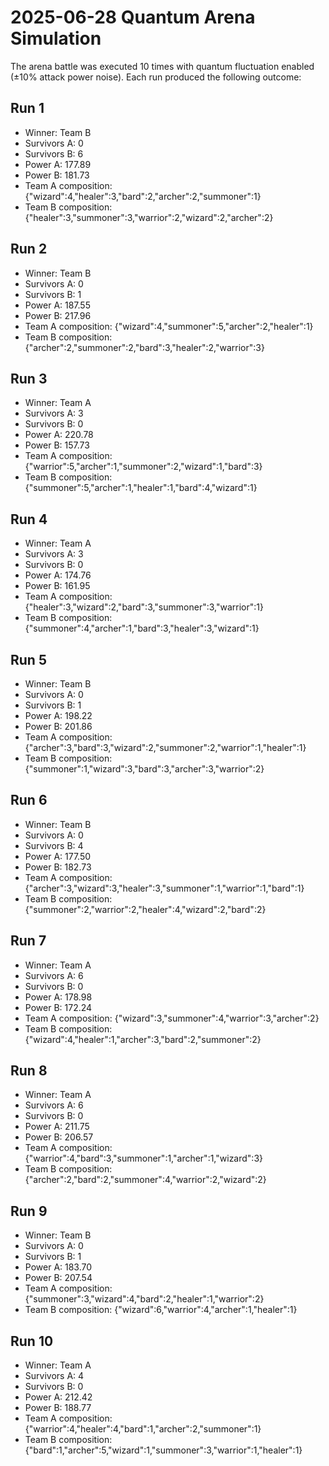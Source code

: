 # 2025-06-28 Quantum Arena Simulation

The arena battle was executed 10 times with quantum fluctuation enabled (±10% attack power noise). Each run produced the following outcome:


## Run 1
- Winner: Team B
- Survivors A: 0
- Survivors B: 6
- Power A: 177.89
- Power B: 181.73
- Team A composition: {"wizard":4,"healer":3,"bard":2,"archer":2,"summoner":1}
- Team B composition: {"healer":3,"summoner":3,"warrior":2,"wizard":2,"archer":2}

## Run 2
- Winner: Team B
- Survivors A: 0
- Survivors B: 1
- Power A: 187.55
- Power B: 217.96
- Team A composition: {"wizard":4,"summoner":5,"archer":2,"healer":1}
- Team B composition: {"archer":2,"summoner":2,"bard":3,"healer":2,"warrior":3}

## Run 3
- Winner: Team A
- Survivors A: 3
- Survivors B: 0
- Power A: 220.78
- Power B: 157.73
- Team A composition: {"warrior":5,"archer":1,"summoner":2,"wizard":1,"bard":3}
- Team B composition: {"summoner":5,"archer":1,"healer":1,"bard":4,"wizard":1}

## Run 4
- Winner: Team A
- Survivors A: 3
- Survivors B: 0
- Power A: 174.76
- Power B: 161.95
- Team A composition: {"healer":3,"wizard":2,"bard":3,"summoner":3,"warrior":1}
- Team B composition: {"summoner":4,"archer":1,"bard":3,"healer":3,"wizard":1}

## Run 5
- Winner: Team B
- Survivors A: 0
- Survivors B: 1
- Power A: 198.22
- Power B: 201.86
- Team A composition: {"archer":3,"bard":3,"wizard":2,"summoner":2,"warrior":1,"healer":1}
- Team B composition: {"summoner":1,"wizard":3,"bard":3,"archer":3,"warrior":2}

## Run 6
- Winner: Team B
- Survivors A: 0
- Survivors B: 4
- Power A: 177.50
- Power B: 182.73
- Team A composition: {"archer":3,"wizard":3,"healer":3,"summoner":1,"warrior":1,"bard":1}
- Team B composition: {"summoner":2,"warrior":2,"healer":4,"wizard":2,"bard":2}

## Run 7
- Winner: Team A
- Survivors A: 6
- Survivors B: 0
- Power A: 178.98
- Power B: 172.24
- Team A composition: {"wizard":3,"summoner":4,"warrior":3,"archer":2}
- Team B composition: {"wizard":4,"healer":1,"archer":3,"bard":2,"summoner":2}

## Run 8
- Winner: Team A
- Survivors A: 6
- Survivors B: 0
- Power A: 211.75
- Power B: 206.57
- Team A composition: {"warrior":4,"bard":3,"summoner":1,"archer":1,"wizard":3}
- Team B composition: {"archer":2,"bard":2,"summoner":4,"warrior":2,"wizard":2}

## Run 9
- Winner: Team B
- Survivors A: 0
- Survivors B: 1
- Power A: 183.70
- Power B: 207.54
- Team A composition: {"summoner":3,"wizard":4,"bard":2,"healer":1,"warrior":2}
- Team B composition: {"wizard":6,"warrior":4,"archer":1,"healer":1}

## Run 10
- Winner: Team A
- Survivors A: 4
- Survivors B: 0
- Power A: 212.42
- Power B: 188.77
- Team A composition: {"warrior":4,"healer":4,"bard":1,"archer":2,"summoner":1}
- Team B composition: {"bard":1,"archer":5,"wizard":1,"summoner":3,"warrior":1,"healer":1}

